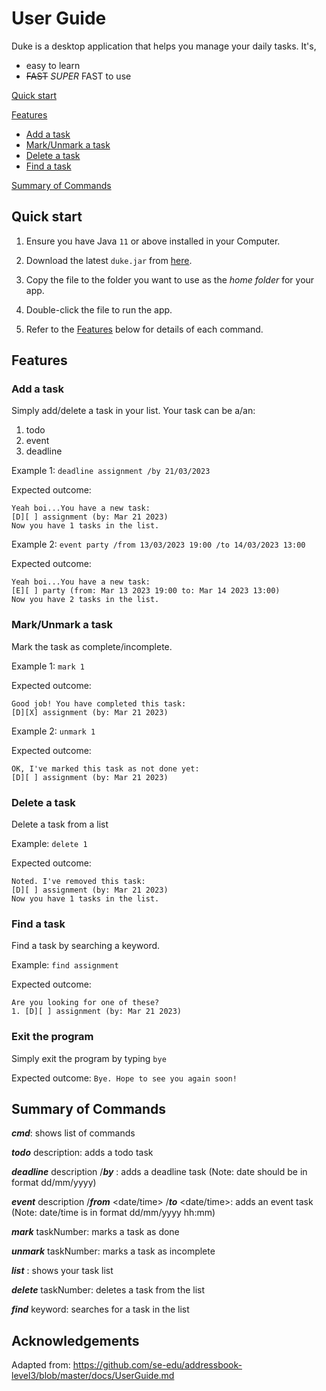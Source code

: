 # User Guide
Duke is a desktop application that helps you manage your daily tasks. It's,
- easy to learn
- ~~FAST~~ _SUPER_ FAST to use

[Quick start](#quick-start)

[Features](#features)
  - [Add a task](#add-a-task)
  - [Mark/Unmark a task](#markunmark-a-task)
  - [Delete a task](#delete-a-task)
  - [Find a task](#find-a-task)

[Summary of Commands](#summary-of-commands)

## Quick start

1. Ensure you have Java `11` or above installed in your Computer.

2. Download the latest `duke.jar` from [here](https://github.com/sanjevi13/ip/releases/tag/v0.2).

3. Copy the file to the folder you want to use as the _home folder_ for your app.

4. Double-click the file to run the app.

5. Refer to the [Features](#features) below for details of each command.

## Features 

### Add a task
Simply add/delete a task in your list.
Your task can be a/an:
1. todo
2. event
3. deadline

Example 1: `deadline assignment /by 21/03/2023`

Expected outcome:
```
Yeah boi...You have a new task:
[D][ ] assignment (by: Mar 21 2023)
Now you have 1 tasks in the list.
```

Example 2: `event party /from 13/03/2023 19:00 /to 14/03/2023 13:00`

Expected outcome:
```
Yeah boi...You have a new task:
[E][ ] party (from: Mar 13 2023 19:00 to: Mar 14 2023 13:00)
Now you have 2 tasks in the list.
```

### Mark/Unmark a task
Mark the task as complete/incomplete.

Example 1: `mark 1`

Expected outcome:
```
Good job! You have completed this task:
[D][X] assignment (by: Mar 21 2023)
```

Example 2: `unmark 1`

Expected outcome:
```
OK, I've marked this task as not done yet:
[D][ ] assignment (by: Mar 21 2023)
```
### Delete a task
Delete a task from a list

Example: `delete 1`

Expected outcome:
```
Noted. I've removed this task:
[D][ ] assignment (by: Mar 21 2023)
Now you have 1 tasks in the list.
```

### Find a task
Find a task by searching a keyword.

Example: `find assignment`

Expected outcome:
```
Are you looking for one of these?
1. [D][ ] assignment (by: Mar 21 2023)
```
### Exit the program
Simply exit the program by typing `bye`

Expected outcome:
`Bye. Hope to see you again soon!
`

## Summary of Commands
***cmd***: shows list of commands

***todo*** description: adds a todo task

***deadline*** description /***by*** <date>: adds a deadline task (Note: date should be in format dd/mm/yyyy)

***event*** description /***from*** <date/time> /***to*** <date/time>: adds an event task (Note: date/time is in format dd/mm/yyyy hh:mm)

***mark*** taskNumber: marks a task as done

***unmark*** taskNumber: marks a task as incomplete

***list*** : shows your task list

***delete*** taskNumber: deletes a task from the list

***find*** keyword: searches for a task in the list

## Acknowledgements
Adapted from: https://github.com/se-edu/addressbook-level3/blob/master/docs/UserGuide.md

